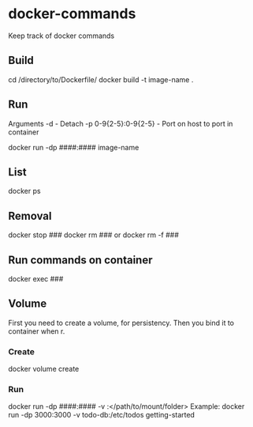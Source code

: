 # docker-commands
Keep track of docker commands

## Build
cd /directory/to/Dockerfile/
docker build -t image-name .

## Run
Arguments
-d - Detach
-p 0-9{2-5}:0-9{2-5} - Port on host to port in container

docker run -dp ####:#### image-name

## List
docker ps

## Removal
docker stop ###
docker rm ###
or
docker rm -f ###

## Run commands on container
docker exec ### <command>

## Volume
First you need to create a volume, for persistency.
Then you bind it to container when r.
### Create
docker volume create <volume-name>
### Run
docker run -dp ####:#### -v <volume-name>:</path/to/mount/folder> <image-name>
Example: docker run -dp 3000:3000 -v todo-db:/etc/todos getting-started
